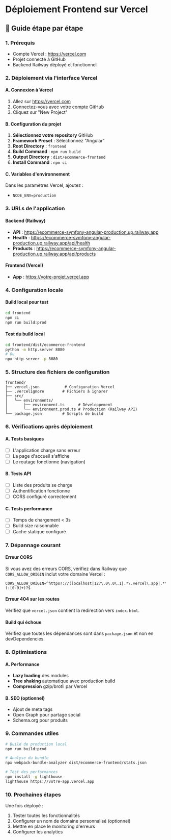 # Déploiement Frontend sur Vercel

## 🚀 Guide étape par étape

### 1. **Prérequis**
- Compte Vercel : https://vercel.com
- Projet connecté à GitHub
- Backend Railway déployé et fonctionnel

### 2. **Déploiement via l'interface Vercel**

#### A. Connexion à Vercel
1. Allez sur https://vercel.com
2. Connectez-vous avec votre compte GitHub
3. Cliquez sur "New Project"

#### B. Configuration du projet
1. **Sélectionnez votre repository** GitHub
2. **Framework Preset** : Sélectionnez "Angular"
3. **Root Directory** : `frontend`
4. **Build Command** : `npm run build`
5. **Output Directory** : `dist/ecommerce-frontend`
6. **Install Command** : `npm ci`

#### C. Variables d'environnement
Dans les paramètres Vercel, ajoutez :
- `NODE_ENV=production`

### 3. **URLs de l'application**

#### Backend (Railway)
- **API** : https://ecommerce-symfony-angular-production.up.railway.app
- **Health** : https://ecommerce-symfony-angular-production.up.railway.app/api/health
- **Products** : https://ecommerce-symfony-angular-production.up.railway.app/api/products

#### Frontend (Vercel)
- **App** : https://votre-projet.vercel.app

### 4. **Configuration locale**

#### Build local pour test
```bash
cd frontend
npm ci
npm run build:prod
```

#### Test du build local
```bash
cd frontend/dist/ecommerce-frontend
python -m http.server 8080
# Ou
npx http-server -p 8080
```

### 5. **Structure des fichiers de configuration**

```
frontend/
├── vercel.json           # Configuration Vercel
├── .vercelignore        # Fichiers à ignorer
├── src/
│   └── environments/
│       ├── environment.ts      # Développement
│       └── environment.prod.ts # Production (Railway API)
└── package.json         # Scripts de build
```

### 6. **Vérifications après déploiement**

#### A. Tests basiques
- [ ] L'application charge sans erreur
- [ ] La page d'accueil s'affiche
- [ ] Le routage fonctionne (navigation)

#### B. Tests API
- [ ] Liste des produits se charge
- [ ] Authentification fonctionne
- [ ] CORS configuré correctement

#### C. Tests performance
- [ ] Temps de chargement < 3s
- [ ] Build size raisonnable
- [ ] Cache statique configuré

### 7. **Dépannage courant**

#### Erreur CORS
Si vous avez des erreurs CORS, vérifiez dans Railway que `CORS_ALLOW_ORIGIN` inclut votre domaine Vercel :
```
CORS_ALLOW_ORIGIN=^https?://(localhost|127\.0\.0\.1|.*\.vercel\.app|.*\.railway\.app)(:[0-9]+)?$
```

#### Erreur 404 sur les routes
Vérifiez que `vercel.json` contient la redirection vers `index.html`.

#### Build qui échoue
Vérifiez que toutes les dépendances sont dans `package.json` et non en devDependencies.

### 8. **Optimisations**

#### A. Performance
- **Lazy loading** des modules
- **Tree shaking** automatique avec production build
- **Compression** gzip/brotli par Vercel

#### B. SEO (optionnel)
- Ajout de meta tags
- Open Graph pour partage social
- Schema.org pour produits

### 9. **Commandes utiles**

```bash
# Build de production local
npm run build:prod

# Analyse du bundle
npx webpack-bundle-analyzer dist/ecommerce-frontend/stats.json

# Test des performances
npm install -g lighthouse
lighthouse https://votre-app.vercel.app
```

### 10. **Prochaines étapes**
Une fois déployé :
1. Tester toutes les fonctionnalités
2. Configurer un nom de domaine personnalisé (optionnel)
3. Mettre en place le monitoring d'erreurs
4. Configurer les analytics
